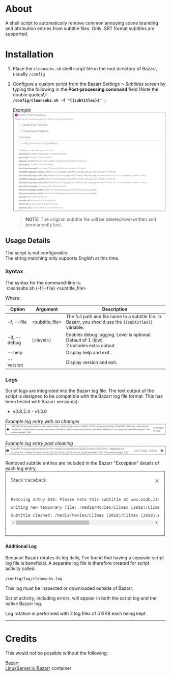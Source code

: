# About
A shell script to automatically remove common annoying scene branding and attribution entries from subtitle files.
Only .SRT format subtitles are supported.

# Installation
1. Place the `cleansubs.sh` shell script file in the root directory of Bazarr, usually `/config`
2. Configure a custom script from the Bazarr *Settings* > *Subtitles* screen by typing the following in the **Post-processing command** field (Note the double quotes!):  
   **`/config/cleansubs.sh -f "{{subtitles}}" ;`**  

   *Example*  
   ![cleansubs](.assets/bazarr-settings-subtitles.png "Bazarr subtitles settings")


   >**NOTE:** The original subtitle file will be deleted/overwritten and permanently lost.

## Usage Details
The script is not configurable.  
The string matching only supports English at this time.

### Syntax
The syntax for the command-line is:  
`cleansubs.sh {-f|--file} <subtitle_file>

Where:

Option|Argument|Description
---|---|---
-f, --file|<subtitle_file>|The full path and file name to a subtitle file. In Bazarr, you should use the `{{subtitles}}` variable.
-d, --debug|\[\<level\>\]|Enables debug logging. Level is optional.<br/>Default of 1 (low)<br/>2 includes extra output
--help| |Display help and exit.
--version| |Display version and exit.

### Logs
Script logs are integrated into the Bazarr log file. The text output of the script is designed to be compatible with the Bazarr log file format. This has been tested with Bazarr version(s):
- v0.8.2.4 - v1.3.0

*Example log entry with no changes*  
![normal log](.assets/bazarr-log1.png "Bazarr log entry")

*Example log entry post cleaning*  
![cleaned subtitle log](.assets/bazarr-log2.png "Bazarr log entry")

Removed subtitle entries are included in the Bazarr "Exception" details of each log entry.  
![cleaned subtitle log detail](.assets/bazarr-log2-detail.png "Bazarr log traceback")

#### Additional Log
Because Bazarr rotates its log daily, I've found that having a separate script log file is beneficial.
A separate log file is therefore created for script activity called:

`/config/log/cleansubs.log`

This log must be inspected or downloaded outside of Bazarr.

Script activity, including errors, will appear in both the script log and the native Bazarr log.

Log rotation is performed with 2 log files of 512KB each being kept.  

___

# Credits

This would not be possible without the following:

[Bazarr](https://www.bazarr.media/ "Bazarr homepage")  
[LinuxServer.io Bazarr](https://hub.docker.com/r/linuxserver/bazarr "Bazarr Docker container") container
